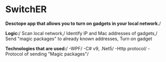 # SwitchER
__Desctope app that allows you to turn on gadgets in your local network.__/

__Logic:__/
  Scan local network,/
  Identify IP and Mac addresses of gadgets,/
  Send "magic packages" to already known addresses,
  Turn on gadget

__Technologies that are used:__/
  -WPF/
  -C# v9, .Net5/
  -Http protocol/
  -Protocol of sending "Magic packages"/
